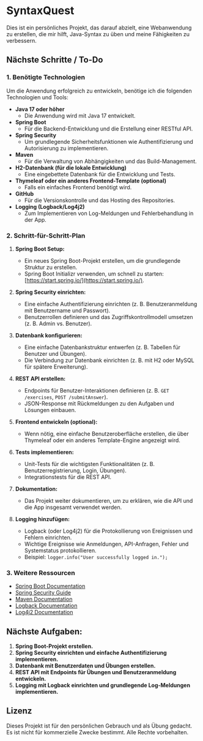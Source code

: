 # SyntaxQuest

Dies ist ein persönliches Projekt, das darauf abzielt, eine Webanwendung zu erstellen, die mir hilft, 
Java-Syntax zu üben und meine Fähigkeiten zu verbessern.

## Nächste Schritte / To-Do

### 1. Benötigte Technologien
Um die Anwendung erfolgreich zu entwickeln, benötige ich die folgenden Technologien und Tools:

- **Java 17 oder höher**
    - Die Anwendung wird mit Java 17 entwickelt.
- **Spring Boot**
    - Für die Backend-Entwicklung und die Erstellung einer RESTful API.
- **Spring Security**
    - Um grundlegende Sicherheitsfunktionen wie Authentifizierung und Autorisierung zu implementieren.
- **Maven**
    - Für die Verwaltung von Abhängigkeiten und das Build-Management.
- **H2-Datenbank (für die lokale Entwicklung)**
    - Eine eingebettete Datenbank für die Entwicklung und Tests.
- **Thymeleaf oder ein anderes Frontend-Template (optional)**
    - Falls ein einfaches Frontend benötigt wird.
- **GitHub**
    - Für die Versionskontrolle und das Hosting des Repositories.
- **Logging (Logback/Log4j2)**
    - Zum Implementieren von Log-Meldungen und Fehlerbehandlung in der App.

### 2. Schritt-für-Schritt-Plan

1. **Spring Boot Setup:**
    - Ein neues Spring Boot-Projekt erstellen, um die grundlegende Struktur zu erstellen.
    - Spring Boot Initializr verwenden, um schnell zu starten: [https://start.spring.io/](https://start.spring.io/).

2. **Spring Security einrichten:**
    - Eine einfache Authentifizierung einrichten (z. B. Benutzeranmeldung mit Benutzername und Passwort).
    - Benutzerrollen definieren und das Zugriffskontrollmodell umsetzen (z. B. Admin vs. Benutzer).

3. **Datenbank konfigurieren:**
    - Eine einfache Datenbankstruktur entwerfen (z. B. Tabellen für Benutzer und Übungen).
    - Die Verbindung zur Datenbank einrichten (z. B. mit H2 oder MySQL für spätere Erweiterung).

4. **REST API erstellen:**
    - Endpoints für Benutzer-Interaktionen definieren (z. B. `GET /exercises`, `POST /submitAnswer`).
    - JSON-Response mit Rückmeldungen zu den Aufgaben und Lösungen einbauen.

5. **Frontend entwickeln (optional):**
    - Wenn nötig, eine einfache Benutzeroberfläche erstellen, die über Thymeleaf oder ein anderes Template-Engine angezeigt wird.

6. **Tests implementieren:**
    - Unit-Tests für die wichtigsten Funktionalitäten (z. B. Benutzerregistrierung, Login, Übungen).
    - Integrationstests für die REST API.

7. **Dokumentation:**
    - Das Projekt weiter dokumentieren, um zu erklären, wie die API und die App insgesamt verwendet werden.
   
8. **Logging hinzufügen:**
    - Logback (oder Log4j2) für die Protokollierung von Ereignissen und Fehlern einrichten.
    - Wichtige Ereignisse wie Anmeldungen, API-Anfragen, Fehler und Systemstatus protokollieren.
    - Beispiel: `logger.info("User successfully logged in.");`

### 3. Weitere Ressourcen

- [Spring Boot Documentation](https://docs.spring.io/spring-boot/docs/current/reference/htmlsingle/)
- [Spring Security Guide](https://spring.io/guides/topicals/spring-security-architecture/)
- [Maven Documentation](https://maven.apache.org/guides/)
- [Logback Documentation](http://logback.qos.ch/)
- [Log4j2 Documentation](https://logging.apache.org/log4j/2.x/)

## Nächste Aufgaben:

1. **Spring Boot-Projekt erstellen.**
2. **Spring Security einrichten und einfache Authentifizierung implementieren.**
3. **Datenbank mit Benutzerdaten und Übungen erstellen.**
4. **REST API mit Endpoints für Übungen und Benutzeranmeldung entwickeln.**
5. **Logging mit Logback einrichten und grundlegende Log-Meldungen implementieren.**

## Lizenz

Dieses Projekt ist für den persönlichen Gebrauch und als Übung gedacht. Es ist nicht für kommerzielle Zwecke bestimmt.
Alle Rechte vorbehalten.
